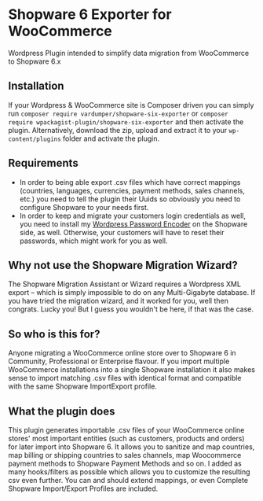 # Shopware 6 Exporter for WooCommerce
Wordpress Plugin intended to simplify data migration from WooCommerce to Shopware 6.x 

## Installation
If your Wordpress & WooCommerce site is Composer driven you can simply run 
```composer require vardumper/shopware-six-exporter``` 
or 
```composer require wpackagist-plugin/shopware-six-exporter``` and then activate the plugin.
Alternatively, download the zip, upload and extract it to your `wp-content/plugins` folder and activate the plugin.

## Requirements
* In order to being able export .csv files which have correct mappings (countries, languages, currencies, payment methods, sales channels, etc.) you need to tell the plugin their Uuids so obviously you need to configure Shopware to your needs first.   
* In order to keep and migrate your customers login credentials as well, you need to install my [Wordpress Password Encoder](https://github.com/vardumper/wordpress-password-encoder-for-shopware-six) on the Shopware side, as well. Otherwise, your customers will have to reset their passwords, which might work for you as well. 

## Why not use the Shopware Migration Wizard?
The Shopware Migration Assistant or Wizard requires a Wordpress XML export – which is simply impossible to do on any Multi-Gigabyte database.
If you have tried the migration wizard, and it worked for you, well then congrats. Lucky you! But I guess you wouldn't be here, if that was the case.

## So who is this for?
Anyone migrating a WooCommerce online store over to Shopware 6 in Community, Professional or Enterprise flavour. 
If you import multiple WooCommerce installations into a single Shopware installation it also makes sense to import matching .csv files with identical format and compatible with the same Shopware ImportExport profile.

## What the plugin does
This plugin generates importable .csv files of your WooCommerce online stores' most important entities (such as customers, products and orders) for later import into Shopware 6. It allows you to sanitize and map countries, map billing or shipping countries to sales channels, map Woocommerce payment methods to Shopware Payment Methods and so on. I added as many hooks/filters as possible which allows you to customize the resulting csv even further. You can and should extend mappings, or even  Complete Shopware Import/Export Profiles are included.
